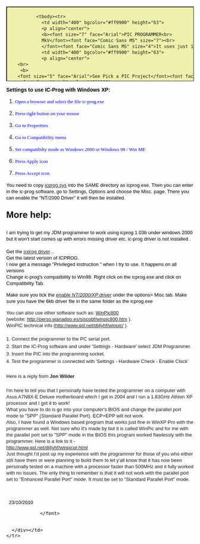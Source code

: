 <html><head>
<meta http-equiv="Content-Language" content="en-us">
<meta http-equiv="Content-Type" content="text/html; charset=windows-1252">
<meta name="GENERATOR" content="Microsoft FrontPage 6.0">
<meta name="ProgId" content="FrontPage.Editor.Document">
<title>Pic Programmer 12 Parts</title>

</head>
<body>

  <table border="1" width="550" height="200" cellpadding="3" style="border-collapse: collapse" bordercolor="#111111" cellspacing="4" bgcolor="#EEF1AB">
    <tbody><tr>
      <td width="100%" bgcolor="#eef1ab" valign="top">
       <table width="412" align="center" border="2" height="71">

              <tbody><tr>
                <td width="400" bgcolor="#ff9900" height="63">
				<p align="center">
				<b><font size="7" face="Arial">PIC PROGRAMMER<br>
				MkV</font><font face="Comic Sans MS" size="7"><br>
				</font><font face="Comic Sans MS" size="4">It uses just 12 parts</font></b></p></td></tr><tr>
                <td width="400" bgcolor="#ff9900" height="63">
				<p align="center">
       <br>
		<b>
       <font size="5" face="Arial">See Pick a PIC Project</font><font face="Arial" color="#000080"><br>
		<font face="Arial" color="#000000">
		<a href="http://www.talkingelectronics.com/te_interactive_index.html">
		Home</a></font></font></b><br>
		<font face="Arial" size="2">PIC Programmer MkV is not available as a kit<br>
		but a similar circuit is:</font><font size="4" face="Comic Sans MS"><b><br>
		</b></font>
		<a href="mailto:talking@tpg.com.au?Subject=Buying Multi Chip Programmer $17.50 plus $6.50 postage&amp;Body=Please send details of how to pay for the Multi Chip Programmer posted%20by%20air%20mail%20to%20my%20country:___________________ My%20name%20is:________">
		<font face="Comic Sans MS" size="4" color="#FF2000">Multi Chip</font></a><font face="Arial" size="2"><a href="mailto:talking@tpg.com.au?Subject=Buying Multi Chip Programmer $17.50 plus $6.50 postage&amp;Body=Please send details of how to pay for the Multi Chip Programmer posted%20by%20air%20mail%20to%20my%20country:___________________ My%20name%20is:________"><font face="Comic Sans MS" size="4" color="#FF2000"> Programmer</font></a></font><font size="4" face="Comic Sans MS"><br>
		</font><font face="Comic Sans MS">$17.50 plus $6.50 postage<br>
		</font>
		<font face="Arial" size="2">Send an email for: 
		<a href="mailto:talking@tpg.com.au?Subject=Buying PIC Programmer $17.50 plus $6.50 postage&amp;Body=Please send details of how to pay for the PIC Programmer posted%20by%20air%20mail%20to%20my%20country:___________________ My%20name%20is:________">
		<font face="Comic Sans MS" size="2" color="#FF2000">Multi Chip Programmer</font></a><font face="Comic Sans MS" size="2" color="#FF2000"><br>
&nbsp;<a target="_&quot;new&quot;" href="http://www.microchipdirect.com/productsearch.aspx?Keywords=DV164120">Buying PICkit-2</a><br>
		Buying</font><font face="Comic Sans MS" size="2" color="#FF2000">
		</font>
		<a href="mailto:talking@tpg.com.au?Subject=Buying adapter for PICkit-2 $2.50 plus postage&amp;Body=Please send details of the 5/6%20pin%20adapter%20for%20$7.50%20posted%20by%20air%20mail%20to%20my%20country:___________________%20%20and%20send%20details%20of%20how%20I%20can%20pay%20for%20it.%20My%20name%20is:________">
		<font face="Comic Sans MS" size="2" color="#FF2000">
		adapter</font></a><font face="Arial" size="2"> for PICkit-2<br>
		&nbsp;</font></font></p></td></tr></tbody></table>

		

    
	
         <font size="2" face="Arial">
		&nbsp;</font><font face="Arial" size="2" color="#000000"></font><p><font face="Arial" size="2" color="#000000"><b>PIC Programmer MkV</b> 
		is designed to get you into PIC Programming for just a few dollars. It 
		uses just 12 components. Most of them will be in your 
		"junk-box" and the PC board is a small piece of matrix board. 
		It's the cheapest way to get started.<br>
		As well as <b>PIC PROGRAMMER MkV </b>you will need these 4 things:<br>
             

		</font><b><font face="Arial" color="#000000">1.</font></b><font face="Arial" size="2" color="#000000"> A desk-top computer with DB-9 
		serial port. (This programmer will not work on a lap-top computer and may not work with Vista.)<br>
             

		</font><font face="Arial" color="#000000"><b>2.</b></font><font face="Arial" size="2" color="#000000"> A software program called
		<a href="files/icprog105c-a.zip">IC-Prog 105C-a</a> and some helpful 
		notes to guide you with setting up your computer. (<b>This project is not suitable for In-Circuit Programming. </b>
		You need to remove the chip from the project you are creating and 
		program it in the 18 pin socket on the programmer. Eight pin chips are 
		fitted with pin 1 aligning with pin 1 of the socket.)
		<br>
             

		</font><font face="Arial" color="#000000"><b>3.</b></font><font face="Arial" size="2" color="#000000"> A PIC chip, 
		either PIC12F629 or PIC16F628 and <br>
             

		</font><font face="Arial" color="#000000"><b>4.</b></font><font face="Arial" size="2" color="#000000"> A project 
		using one of these micros.
		<br>
		<br>
		This will get you into producing a MICROCONTROLLER PROJECT. <br>
		We have concentrated on two PIC chips. An 8 pin and 18 pin chip. 
		The 8 pin chip can be either PIC12F629 or PIC12F675 and the 18 pin chip 
		is PIC16F628 or PIC16F675. <br>
		The programmer will work with many other chips but we are concentrating 
		on these two types to get you started.<br>
		Not only is a microcontroller project simpler than using lots of 
		discrete chips, but it can be cheaper and easier to modify and provide a 
		greater range of features than lots of individual chips. <br>
		On top of this you can produce a project that requires a program and 
		this can be "locked" from prying eyes. This makes it saleable and 
		you can protect your Intellectual Property - and make money.&nbsp; <br>
		Talking Electronics has produced a range of simple projects and provides 
		assistance to get you into programming and creating projects 
		that you have only "dreamed of." <br>
		Getting into microcontroller 
		programming will change your life. <br>
		But before we go any further, let's build the programmer:<br>
		<br>
		<font face="Arial" size="4" color="#000080"><b>THE CIRCUIT<br>
             

		</b>
             

		</font><font face="Arial">H</font>ere's the starting point:</font></p><p align="center"><font face="Arial" size="2" color="#000000">
		<img border="1" src="images/PicProgrammer12Parts.gif" width="500" height="320"><br>
             

		</font><font face="Arial" color="#000080"><b>PIC PROGRAMMER MkV</b></font><font face="Arial" size="2" color="#000000"></font></p><p><font face="Arial" size="2" color="#000000"> <br>
		</font><b><font face="Arial" size="4" color="#000080">BUILDING THE PIC 
		PROGRAMMER</font></b><font face="Arial" size="2" color="#000000"><br>
		The circuit is constructed on a small piece of matrix board. All the 
		components are readily available and the 3 red LEDs act as a visual 
		indication that the programmer is operating as well as creating a 5v 
		rail for the chip. The other two LEDs indicate the clock line is 
		operating and 13v is present on the programming pin. It does not 
		indicate the actual voltage - you will need to measure the voltage with 
		a voltmeter to determine this. <br>
		A 470R resistor is connected between pins 4 and 8 inside the plug. This 
		allows 4 lines to be taken to the project. <br>
&nbsp;</font></p><p align="center"> 
		<img border="0" src="images/PiCPgmrPhotoTop.jpg" width="279" height="352"><br>
		<b><font size="4" face="Arial" color="#000080">Complete PIC Programmer 
		MkV</font></b></p><p align="center"> 
		&nbsp;</p><p align="center"> 
		<img border="0" src="images/PicPgrmPCB-200.gif" width="630" height="395"><br>
		<b><font size="4" face="Arial" color="#0000FF">Top and bottom view of 
		PIC Programmer MkV<br>
		</font><font face="Arial">The wiring is under the board. <br>
		The top view shows the underside wiring to help you<br>
		follow the circuit. </font></b></p><p align="left"> <b><font face="Arial" size="4" color="#000080">WIRING THE PLUG AND 
		LEAD</font></b><br>
		<font face="Arial" size="2" color="#000000">The lead can be any 4-core 
		cable. We have used 4-core telephone cable. Follow the diagram to 
		prevent any mistakes. The 470R resistor is soldered to pins 4 and 8 of 
		the female plug.</font></p><p align="center"> 
		
&nbsp;<img border="1" src="../images/ConnectingLead.gif" width="315" height="360">
![this screenshot](/assets/pic.png)
</p><div align="center">
		
				<p align="left">
		<b>
		<font face="Arial" size="4" color="#000080">
		IF IT DOESN'T WORK<br>
             

	  	</font></b><font size="2" color="#000000" face="Arial">The 5v supply 
		voltage for the chip and the 13v-14v programming voltage comes from the 
		RS-232 feature of the serial port. Some of the lines making up the 
		RS-232 are capable of rising to a positive voltage (about 8 to 12v) and 
		falling to a negative voltage (about -8v to -12v). There are also lines 
		that fluctuate from 0v to +5v. But unfortunately some computers 
		fluctuate between +8v and -8v and some are less.<br>
		If the 3 red LEDs on the programmer do not illuminate when a chip is 
		inserted, the most common problem is the 13v rail. The lines are not 
		producing the 13v rail. <br>
		To solve this problem, fit 4 tiny button cells between the 15k resistor 
		and Vpp of the chip. <br>
		Only a very small current is required when programming and zero current 
		is taken when the chip is removed, so the cells with last a life-time. </font></p><p>
		<img border="1" src="images/PicPgmr-12Parts6vMod.gif" width="500" height="350"><br>
		<font face="Arial" color="#000080"><b>PIC PROGRAMMER MkV </b></font><b>
		<font face="Arial" color="#000080">with 6v Modification</font></b></p><p align="left">
		<b>
		<font face="Arial" size="4" color="#000080">
		USING OTHER PROGRAMMERS<br>
             

	  	</font></b>
		<font face="Arial" size="2" color="#000000">
		There are many programmers on the market to program PIC 
		chips but this project is the cheapest. We have designed it to program 
		two of the smallest and cheapest chips in the range. <br>
		If you don't have a computer with a serial port, you will need a 
		lap-top and&nbsp; buy a programmer from MicroChip. <br>
		It is called PICkit-2 and costs approx $65.00.<br>
		It uses the USB port found on most lap top computers. <br>
		It comes with 2 disks containing all the software you need and is designed to program "In-Circuit." 
		But you will need an adapter to connect between PICkit-2 and the project 
		you are developing. This 
             

	  	</font>
		<font face="Arial" size="2">
		<a href="mailto:talking@tpg.com.au?Subject=Buying adapter for PICkit-2 $2.50 plus postage&amp;Body=Please send details of the 5/6%20pin%20adapter%20for%20$7.50%20posted%20by%20air%20mail%20to%20my%20country:___________________%20%20and%20send%20details%20of%20how%20I%20can%20pay%20for%20it.%20My%20name%20is:________">
		<font face="Comic Sans MS" size="2" color="#FF2000">
		adapter</font></a> </font>
		<font face="Arial" size="2" color="#000000">
		comes from Talking 
		Electronics. You will need to add 5 pins to your project to accept the 
		adapter. More about this on Talking Electronics website. See: 'In 
		Circuit Programming." <br>
		<br>
		PICkit-2 is available from MicroChip:<br>
		<a href="http://www.microchipdirect.com/productsearch.aspx?Keywords=DV164120" target="_&quot;new&quot;">
		http://www.microchipdirect.com/productsearch.aspx?Keywords=DV164120</a> 
		(cost $50.00 USD plus postage). The PICkit-2 from MicroChip is a 
		"package" that also contains 2 CD's and an extra PC board that connects 
		to the programmer so any 8, 14, 18 and 20 pin micros can be programmed. The 
		board contains 4 LEDs, a push-button and a pot as well as some 
		extra lands so you can create a small project.&nbsp; <br>
		The 
             

	  	</font>
		<font face="Arial" size="2">
		<a href="mailto:talking@tpg.com.au?Subject=Buying adapter for PICkit-2 $2.50 plus postage&amp;Body=Please send details of the 5/6%20pin%20adapter%20for%20$7.50%20posted%20by%20air%20mail%20to%20my%20country:___________________%20%20and%20send%20details%20of%20how%20I%20can%20pay%20for%20it.%20My%20name%20is:________">
		<font face="Comic Sans MS" size="2" color="#FF2000">
		adapter</font></a> </font>
		<font face="Arial" size="2" color="#000000">
		&nbsp;that connects PICkit-2 to the project (you are designing) must 
		be purchased from Talking Electronics - otherwise you will have to use 
		the PC board (called an experimental board) that comes with PICkit-2 from Microchip 
		and move the chip to this board while it gets "burnt" (programmed).</font></p><center><font size="2" color="#000000" face="Arial">&nbsp;<table id="table25" bordercolordark="#a77a3d" bordercolorlight="#e3ceb3" bgcolor="white" border="4" bordercolor="#ccb37d" cellpadding="0" cellspacing="0" height="110" width="297">
					<tbody><tr>
						<td height="1" width="321">
						<table id="table26" bordercolordark="#a77a3d" bordercolorlight="#e3ceb3" border="4" bordercolor="#ccb37d" cellpadding="10" cellspacing="0" width="291">
							<tbody><tr bgcolor="white">
								<td bgcolor="#99cc66" width="267">
								<p align="center"><b><font size="6">PIC 
								Programmer MkV</font><font size="2" color="#000000" face="Arial"><br>
								<font size="4" color="#000000" face="Comic Sans MS">
								PARTS LIST&nbsp;</font></font></b></p></td>
							</tr>
						</tbody></table>
						</td>
					</tr>
					<tr>
						<td height="110" width="321">
						<table id="table27" bordercolordark="#a77a3d" bordercolorlight="#e3ceb3" border="4" bordercolor="#ccb37d" cellpadding="10" cellspacing="0" width="291">
							<tbody><tr bgcolor="#0000e0">
								<td bgcolor="#99ccff" width="276">
								<font size="2" color="#000000" face="Arial">2&nbsp; 
								-&nbsp; 470R&nbsp;&nbsp;&nbsp;&nbsp; 1/4 watt (1 
								inside socket)<br>
								1&nbsp; -&nbsp; 4k7&nbsp;&nbsp;&nbsp;&nbsp;&nbsp;&nbsp;&nbsp;&nbsp;&nbsp; "<br>
								2&nbsp; -&nbsp; 10k&nbsp;&nbsp;&nbsp;&nbsp;&nbsp;&nbsp;&nbsp;&nbsp;&nbsp; "<br>
								1&nbsp; -&nbsp; 15k&nbsp;&nbsp;&nbsp;&nbsp;&nbsp;&nbsp;&nbsp;&nbsp;&nbsp; "<br>
								<br>
								1&nbsp; -&nbsp; 100u 25vw electrolytic<br>
								<br>
								1&nbsp; -&nbsp; BC 547 transistor or similar<br>
								3&nbsp; -&nbsp; red 3mm red LEDs<br>
								1&nbsp; -&nbsp; green 3mm LED<br>
								1&nbsp; -&nbsp; yellow 3mm LED<br>
								1&nbsp; -&nbsp; 18 pin IC socket<br>
								<br>
								1m -&nbsp; 4-core telephone cable <br>
								1&nbsp; -&nbsp; 9 pin D-type female <br>
								1&nbsp; -&nbsp; 9 pin backshell <br>
								<br>
								30cm&nbsp; -&nbsp; very fine solder<br>
								<br>
								<b>1</b>&nbsp; -&nbsp; <b>Matrix Board 13holes x 
								14 holes</b></font></td>
							</tr>
						</tbody></table>
						</td>
					</tr>
				</tbody></table>
				<table id="table28" bordercolordark="#a77a3d" bordercolorlight="#e3ceb3" bgcolor="white" border="4" bordercolor="#ccb37d" cellpadding="0" cellspacing="0" height="50" width="297">
					<tbody><tr>
						<td height="1" width="321">
						<table id="table29" bordercolordark="#a77a3d" bordercolorlight="#e3ceb3" border="4" bordercolor="#ccb37d" cellpadding="10" cellspacing="0" width="291">
							<tbody><tr bgcolor="white">
								<td bgcolor="#99aa66" width="267">
								<p align="center"><b>
								<a href="mailto:talking@tpg.com.au?Subject=Buying Multi Chip Programmer $17.50 plus $6.50 postage&amp;Body=Please send details of how to pay for the Multi Chip Programmer posted%20by%20air%20mail%20to%20my%20country:___________________ My%20name%20is:________">
		<font size="4" color="#ff2000" face="Comic Sans MS">
								Buy a kit</font></a><font size="4" face="Comic Sans MS" color="#FF2000">
								<br>
								</font><font face="Comic Sans MS">(Multi Chip 
								Programmer)</font></b></p></td>
							</tr>
						</tbody></table>
						</td>
					</tr>
				</tbody></table>
				</font></center>
				<p align="left"><b><font face="Arial" size="4" color="#000080">
				INSTALLING THE SOFTWARE<br>
				</font></b>
		<font face="Arial" size="2" color="#000000">
				This programmer requires software to perform the "programming" 
				or "burning" operation. <br>
				The software is called
		<a href="files/icprog105c-a.zip">IC-Prog 105C-a</a>&nbsp; and can be 
				found on talking electronics website. Create a file and call it 
				<b>PIC files</b>. Download the .zip file into <b>PIC files</b>. Use: "Extract Here"&nbsp; 
				to extract the file to produce:
				icprog105c-a.exe<br>
				Right-click your mouse on the file and select "Send to:" Desktop 
				(create shortcut)<br>
				A folder will appear on your Desktop with a short-cut to IC-PROG. <br>
				For help setting up the port on your computer and getting the program to run, 
				see <a target="left" href="http://www.talkingelectronics.com/FrameworkPages/cont05a-MultiChipPgmr.html">Multi Chip Programmer</a> on Talking Electronics website. 
				or <a target="left" href="../FrameworkPages/cont05a-MultiChipPgmr.html">Multi Chip Programmer</a><br>
				Next put <a href="files/MPASMWIN.rar">MPASM</a> into 
				<b>PIC files</b> folder<b>. </b>Use: "Extract Here"&nbsp; to 
				extract the file to produce:<b>MPASM.exe<br>
				</b> </font><font face="Arial" size="2">Next put
				<a href="../PICK%20A%20PIC%20Project/files/Notepad2.zip">
				NotePad2</a> into<b> </b></font>
		<font face="Arial" size="2" color="#000000">
				<b>PIC files</b> folder. Use: "Extract Here"&nbsp; to extract 
				the file to produce:<b>NotePad2.exe<br>
				</b>Next put <a href="files/20%20x%20.inc%20files">.inc</a> into
				<b>PIC files</b><br>
				Finally look through the
				<a href="../PICK%20A%20PIC%20Project/PICK-A-PIC%20Project.html">
				list of projects</a> and put one or more .asm files into <b>PIC 
				files</b></font></p>
				<p>
				<img border="0" src="images/3-Icons.jpg" width="229" height="71"><br>
				<b><font face="Arial" color="#0000FF">ICONs on your desktop.<br>
				MPASM and ICProg are in PIC files folder</font></b></p>
				<font size="2" color="#000000" face="Arial">
				</font>
				<div align="center">
					<center>
					<table bgcolor="#ffdead" border="2" cellpadding="3" cellspacing="0" width="100%" id="table30">
						<tbody><tr>
							<td width="100%"><strong>
							<font size="2" face="Arial">Help with installing IC-Prog</font></strong><font size="2" face="Arial"><br>
							<br>
							You will need the following files:&nbsp;
							<a href="files/directio.zip">directio.zip</a> 
							(35KB)&nbsp;&nbsp;<a href="files/loaddrv.zip"> loaddrv.zip</a> 
							(28KB)<br>
							<br>
							One </font>
							<colspan=3 width="710">
        

          					<font size="2" face="Arial">problem is to do with 
							running Windows XP and using the "Windows API" 
							option in IC-Prog instead of "Direct IO". <br>
							By running a utility called "totalio.sys," (in 
							directio.zip) all applications get full control of 
							the I/O ports and thus IC-Prog works perfectly under 
							Windows XP and Windows 2000, since the IC-Prog 
							driver that is available doesn't work for XP (at 
							least it doesn't work for me).<br>
							<br>
							<strong>How To Use IC-Prog with Widows XP/NT/2000:</strong><br>
							You can download a driver for IC-Prog from their 
							website -&nbsp;it is called "icprog.sys" but it is really 
							just a renamed driver originally called "giveio.sys". 
							This utility&nbsp;was written by Dale Roberts as one of a 
							set of utilities to give applications under NT more 
							control over the I/O ports. Clicking on the "Enable 
							NT/2000/XP Driver" check box in the settings will 
							try to install this "icprog.sys". Under XP (on my 
							box anyway), it installs but can't be started. There 
							is probably some black magic regarding security 
							permissions when creating symbolic links.<br>
							The purpose of this driver is to give an application 
							access to the I/O port but only through the driver. 
							This is because XP, like 2000 and NT, doesn't let 
							you have full access to I/O ports like in 
							95/98/MS-DOS.<br>
							However, there is another way. By using another 
							utility written by Dale Roberts, called "totalio.sys", 
							ALL applications can have full control over the I/O 
							ports, and not through a driver's interface. This 
							means you can let IC-Prog use "Direct I/O" instead 
							of "Windows API (in the "Interface" group of 
							hardware settings) and ignore the "Enable NT/2000/XP 
							Driver" option completely. "totalio.sys" (in theory) 
							should also let any programs which control ports 
							directly to work under XP.<br>
							<br>
							<strong>Installing "totalio.sys":</strong><br>
							Extract "totalio.sys" from the "directio.zip" file 
							to&nbsp;"C:\Windows\system32\drivers" directory (or 
							equivalent).</font><p><font size="2" face="Arial">
							Extract "loaddrv.exe" from the "loaddrv.zip" file 
							and run it.<br>
							In the edit box, type in the full path to "totalio.sys" 
							eg. "C:\windows\system32\drivers\totalio.sys"<br>
							Click "Install".<br>
							Click "Start".<br>
							Click "OK".<br>
							<br>
							The driver should now be running. You can check this 
							by running "Start-&gt;Programs-&gt;<br>
							Accessories-&gt;System Tools-&gt;System Information", then 
							clicking on the tree item "System 
							Information-&gt;Software Environment-&gt;Drivers" and 
							looking for "totalio" in the view on the right.<br>
							To start or stop the driver after it has been 
							installed, you could use the "loaddrv.exe" 
							program,&nbsp;or use the following commands in a command 
							prompt:<br>
							"net start totalio" to&nbsp;start the driver.<br>
							"net stop totalio" to stop the driver.<br>
							<br>
							You could put this in a batch file in the IC-Prog 
							directory, eg.<br>
							&nbsp;@echo off<br>
							net start totalio<br>
							icprog<br>
							net stop totalio<br>
							<br>
							You can configure the&nbsp;driver to run automatically on 
							startup, but I wouldn't recommend it. You can do 
							this via Device Manager, select "View-&gt;Show hidden 
							devices" and look under "Non-Plug and Play Drivers" 
							to find "totalio", look at its properties, and 
							change the startup type from "Demand" to "Automatic" 
							(NOT "Boot" or "System") in the "Driver" tab.<br>
							The batch file concept is safest, as you only run 
							the driver when you need to and unload it when you 
							don't need it.<br>
							<br>
							<strong>How to configure IC-Prog:</strong><br>
							Goto: Settings-&gt;Options-&gt;Misc. Tab<br>
							Uncheck "Enable NT/2000/XP Driver"<br>
							Uncheck "Enable Vcc control for JDM" (the help file 
							says it is experimental and not to use it).<br>
							Select "Realtime" in the "Process Priority" group. 
							(in theory, this will prevent other CPU-intensive 
							applications from interrupting your burn process).<br>
							<br>
							Goto: Settings-&gt;Hardware<br>
							Select "JDM Programmer" from "Programmer" dropdown 
							list.<br>
							Select "Direct I/O" from "Interface" group.<br>
							Uncheck all the check boxes under "Communication".<br>
							Select correct COM port.<br>
							Move the&nbsp;"I/O Delay" slider to 10. (other values 
							gave errors for me, but this value could be specific 
							to the PC's CPU speed - tweak until you get no 
							read/write errors).<br>
							<br>
							<strong>Why "Windows API" doesn't work:</strong> <br>
							My hypothesis is that using the Windows API 
							introduces slight delays in setting the serial 
							control lines, such that occasionally the data 
							pulses aren't co-ordinated with the clock 
							pulses&nbsp;during a burn. Whole 14-bit words don't get 
							written,&nbsp;depending on the circuit the word will be 
							all 0 bits or all&nbsp;1 bits depending on the state of 
							the chip's data line. &nbsp; In my experience using the 
							Multi-chip programmer, it meant 5% of the words were 
							burned 3FFF, but not consistently, ie. the errors 
							moved around each burn. Read errors were rare 
							(multiple reads returning different data) but they 
							also experienced the occasional incorrect word of 
							3FFF or just a few bits gone to 1. &nbsp; <br>
							<br>
							These problems all magically disappear once you use 
							"Direct I/O". <br>
							<br>
							&nbsp;</font></p>
							<pre>UPDATE!!! : Settings for how to use IC-Prog with Windows XP.

Open a browser and select the file ic-prog.exe 
Press right button on your mouse 
Go to Properties 
Go to Compatibility menu 
Set compatibility mode as Windows 2000 or Windows 98 / Win ME 
Press Apply icon 
Press Accept icon 
You need to copy icprog.sys into the SAME directory as icprog.exe.
Then you can enter in the ic-prog software, go to Settings, Options
and choose the Misc. page. There you can enable the "NT/2000 Driver"
it will then be installed.&nbsp;</pre>
		</colspan=3></td>
						</tr>
					</tbody></table>
					</center></div>
				<p align="left"><b><font color="#000000" face="Arial">Settings 
				to use IC-Prog with Windows XP:</font></b></p>
				<ol>
					<li>
					<p align="left">
					<font size="2" color="#0000ff" face="Tahoma">Open a browser 
					and select the file ic-prog.exe</font> </p></li>
					<li>
					<p align="left">
					<font size="2" color="#0000ff" face="Tahoma">Press right 
					button on your mouse</font> </p></li>
					<li>
					<p align="left">
					<font size="2" color="#0000ff" face="Tahoma">Go to 
					Propertties</font> </p></li>
					<li>
					<p align="left">
					<font size="2" color="#0000ff" face="Tahoma">Go to 
					Compatibility menu</font> </p></li>
					<li>
					<p align="left">
					<font size="2" color="#0000ff" face="Tahoma">Set 
					compatibilty mode as Windows 2000 or Windows 98 / Win ME</font> 
					</p></li>
					<li>
					<p align="left">
					<font size="2" color="#0000ff" face="Tahoma">Press Apply 
					icon</font> </p></li>
					<li>
					<p align="left">
					<font size="2" color="#0000ff" face="Tahoma">Press Accept 
					icon</font>
    				</p></li>
				</ol>
				<p class="MsoNormal" align="left">
				<font size="2" color="#000000" face="Arial">You need to copy
				<a href="files/icprog.sys">icprog.sys</a> into the SAME 
				directory as icprog.exe. Then you can enter in the ic-prog 
				software, go to Settings, Options and choose the Misc. page. 
				There you can enable the "NT/2000 Driver" it will then be 
				installed.</font></p>
				<font size="5" color="#000000" face="Arial">
				<p align="left"><b>More help:</b></p>
				</font>
				<div class="pagebody">
					<div class="post">
						<div class="posttext">
							<p align="left">
							<font size="2" color="#000000" face="Arial">I am 
							trying to get my JDM programmer to work using icprog 
							1.03b under windows 2000 but it won't start comes up 
							with errors missing driver etc. ic-prog driver is 
							not installed .<br>
							<br>
							Get the <a href="files/icprog.sys">icprog driver</a>...<br>
							Get the latest version of ICPROG.<br>
							I now get a message "Privileged instruction " when I 
							try to use. It happens on all versions<br>
							Change ic-prog's compatibility to Win98. Right click 
							on the icprog.exe and click on Compatibility Tab.</font></p></div>
					</div>
					<div class="post">
						<div class="posttop">
							<p align="left">
							<font size="2" color="#000000" face="Arial">Make 
							sure you tick the *<a href="files/icprog.sys">enable 
							NT/2000/XP driver</a>* under the options&gt; Misc tab. 
							Make sure you have the 6kb driver file in the same 
							folder as the icprog.exe</font></p>
							<p align="left"><font face="Arial" size="2">You can 
							also use other software such as:
							<a href="files/WinPic800.zip">WinPic800</a> <br>
							(website:
							<a href="http://perso.wanadoo.es/siscobf/winpic800.htm">
							http://perso.wanadoo.es/siscobf/winpic800.htm</a> ).
							<br>
							WinPIC technical info (<a href="http://www.qsl.net/dl4yhf/winpic/">http://www.qsl.net/dl4yhf/winpic/</a> 
							). </font>
							<font size="2" color="#000000" face="Arial"><br>
							<br>
							</font><big><font size="2" face="Arial">1. Connect 
							the programmer to the PC serial port.<br>
							2. Start the IC-Prog software and under 'Settings - 
							Hardware' select JDM Programmer.<br>
							3. Insert the PIC into the programming socket.<br>
							4. Test the programmer is connected with 'Settings - 
							Hardware Check - Enable Clock'&nbsp;&nbsp; <br>
							<br>
							Here is a reply from <b>Jon Wilder</b><br>
							<br>
							</font>
							</big><font face="Arial" size="2">I'm here to tell 
							you that I personally have tested the programmer on 
							a computer with Asus A7N8X-E Deluxe motherboard 
							which I got in 2004 and I run a 1.83GHz Athlon XP 
							processor and I got it to work!<br>
							What you have to do is go into your computer's BIOS 
							and change the parallel port mode to "SPP" (Standard 
							Parallel Port). ECP+EPP will not work. <br>
							Also, I have found a Windows based program that 
							works just fine in WinXP Pro with the programmer as 
							well. Not sure who it's made by but it is called 
							WinPic and for me with the parallel port set to "SPP" 
							mode in the BIOS this program worked flawlessly with 
							the programmer. Here is a link to it -<br>
							<a target="_blank" href="http://www.qsl.net/dl4yhf/winpicpr.html">
							http://www.qsl.net/dl4yhf/winpicpr.html</a><br>
							Just thought I'd post up my experience with the 
							programmer for those of you who either still have 
							them or were planning to build them to let y'all 
							know that it has now been personally tested on a 
							machine with a processor faster than 500MHz and it 
							fully worked with no issues. The only thing to 
							remember is that it will not work with the parallel 
							port set to "Enhanced Parallel Port" mode. It must 
							be set to "Standard Parallel Port" mode. </font></p></div>
					</div>
				</div>
				<p align="center"><font size="2" color="#000000" face="Arial">
		<br>

		
		
&nbsp; 23/10/2010</font></p><font size="2" color="#000000" face="Arial">
		<p></p>
             

				</font>
             

	  </div></td>
    </tr>
  </tbody></table>
<br>
<script async="" src="//pagead2.googlesyndication.com/pagead/js/adsbygoogle.js"></script>
<!-- Main Ad at bottom of all pages -->
<ins class="adsbygoogle" style="display:inline-block;width:728px;height:90px" data-ad-client="ca-pub-1453190872429143" data-ad-slot="0979446043" data-adsbygoogle-status="done" data-overlap-observer-io="false"><ins id="aswift_0_expand" style="display:inline-table;border:none;height:90px;margin:0;padding:0;position:relative;visibility:visible;width:728px;background-color:transparent;"><ins id="aswift_0_anchor" style="display:block;border:none;height:90px;margin:0;padding:0;position:relative;visibility:visible;width:728px;background-color:transparent;"><iframe width="728" height="90" frameborder="0" marginwidth="0" marginheight="0" vspace="0" hspace="0" allowtransparency="true" scrolling="no" allowfullscreen="true" onload="var i=this.id,s=window.google_iframe_oncopy,H=s&amp;&amp;s.handlers,h=H&amp;&amp;H[i],w=this.contentWindow,d;try{d=w.document}catch(e){}if(h&amp;&amp;d&amp;&amp;(!d.body||!d.body.firstChild)){if(h.call){setTimeout(h,0)}else if(h.match){try{h=s.upd(h,i)}catch(e){}w.location.replace(h)}}" id="aswift_0" name="aswift_0" style="left:0;position:absolute;top:0;border:0px;width:728px;height:90px;"></iframe></ins></ins></ins>
<script>
(adsbygoogle = window.adsbygoogle || []).push({});
</script><br>

<script async="" src="//pagead2.googlesyndication.com/pagead/js/adsbygoogle.js"></script>
<!-- talkingelectronics.com -->
<ins class="adsbygoogle" style="display:inline-block;width:728px;height:90px" data-ad-client="ca-pub-1453190872429143" data-ad-slot="7809987178" data-adsbygoogle-status="done" data-overlap-observer-io="false"><ins id="aswift_1_expand" style="display:inline-table;border:none;height:90px;margin:0;padding:0;position:relative;visibility:visible;width:728px;background-color:transparent;"><ins id="aswift_1_anchor" style="display:block;border:none;height:90px;margin:0;padding:0;position:relative;visibility:visible;width:728px;background-color:transparent;"><iframe width="728" height="90" frameborder="0" marginwidth="0" marginheight="0" vspace="0" hspace="0" allowtransparency="true" scrolling="no" allowfullscreen="true" onload="var i=this.id,s=window.google_iframe_oncopy,H=s&amp;&amp;s.handlers,h=H&amp;&amp;H[i],w=this.contentWindow,d;try{d=w.document}catch(e){}if(h&amp;&amp;d&amp;&amp;(!d.body||!d.body.firstChild)){if(h.call){setTimeout(h,0)}else if(h.match){try{h=s.upd(h,i)}catch(e){}w.location.replace(h)}}" id="aswift_1" name="aswift_1" style="left:0;position:absolute;top:0;border:0px;width:728px;height:90px;"></iframe></ins></ins></ins>
<script>
(adsbygoogle = window.adsbygoogle || []).push({});
</script><br>

<script async="" src="//pagead2.googlesyndication.com/pagead/js/adsbygoogle.js"></script>
<!-- talkingelectronics3.com -->
<ins class="adsbygoogle" style="display:inline-block;width:728px;height:90px" data-ad-client="ca-pub-1453190872429143" data-ad-slot="1763453575" data-adsbygoogle-status="done" data-overlap-observer-io="false"><ins id="aswift_2_expand" style="display:inline-table;border:none;height:90px;margin:0;padding:0;position:relative;visibility:visible;width:728px;background-color:transparent;"><ins id="aswift_2_anchor" style="display:block;border:none;height:90px;margin:0;padding:0;position:relative;visibility:visible;width:728px;background-color:transparent;"><iframe width="728" height="90" frameborder="0" marginwidth="0" marginheight="0" vspace="0" hspace="0" allowtransparency="true" scrolling="no" allowfullscreen="true" onload="var i=this.id,s=window.google_iframe_oncopy,H=s&amp;&amp;s.handlers,h=H&amp;&amp;H[i],w=this.contentWindow,d;try{d=w.document}catch(e){}if(h&amp;&amp;d&amp;&amp;(!d.body||!d.body.firstChild)){if(h.call){setTimeout(h,0)}else if(h.match){try{h=s.upd(h,i)}catch(e){}w.location.replace(h)}}" id="aswift_2" name="aswift_2" style="left:0;position:absolute;top:0;border:0px;width:728px;height:90px;"></iframe></ins></ins></ins>
<script>
(adsbygoogle = window.adsbygoogle || []).push({});
</script><br>

<script async="" src="//pagead2.googlesyndication.com/pagead/js/adsbygoogle.js"></script>
<!-- Advert4 -->
<ins class="adsbygoogle" style="display:inline-block;width:728px;height:90px" data-ad-client="ca-pub-1453190872429143" data-ad-slot="4716919978" data-adsbygoogle-status="done" data-overlap-observer-io="false"><ins id="aswift_3_expand" style="display:inline-table;border:none;height:90px;margin:0;padding:0;position:relative;visibility:visible;width:728px;background-color:transparent;"><ins id="aswift_3_anchor" style="display:block;border:none;height:90px;margin:0;padding:0;position:relative;visibility:visible;width:728px;background-color:transparent;"><iframe width="728" height="90" frameborder="0" marginwidth="0" marginheight="0" vspace="0" hspace="0" allowtransparency="true" scrolling="no" allowfullscreen="true" onload="var i=this.id,s=window.google_iframe_oncopy,H=s&amp;&amp;s.handlers,h=H&amp;&amp;H[i],w=this.contentWindow,d;try{d=w.document}catch(e){}if(h&amp;&amp;d&amp;&amp;(!d.body||!d.body.firstChild)){if(h.call){setTimeout(h,0)}else if(h.match){try{h=s.upd(h,i)}catch(e){}w.location.replace(h)}}" id="aswift_3" name="aswift_3" style="left:0;position:absolute;top:0;border:0px;width:728px;height:90px;"></iframe></ins></ins></ins>
<script>
(adsbygoogle = window.adsbygoogle || []).push({});
</script>


<ins class="adsbygoogle adsbygoogle-noablate" data-adsbygoogle-status="done" style="display: none !important;"><ins id="aswift_4_expand" style="display:inline-table;border:none;height:0px;margin:0;padding:0;position:relative;visibility:visible;width:0px;background-color:transparent;"><ins id="aswift_4_anchor" style="display:block;border:none;height:0px;margin:0;padding:0;position:relative;visibility:visible;width:0px;background-color:transparent;"><iframe frameborder="0" marginwidth="0" marginheight="0" vspace="0" hspace="0" allowtransparency="true" scrolling="no" allowfullscreen="true" onload="var i=this.id,s=window.google_iframe_oncopy,H=s&amp;&amp;s.handlers,h=H&amp;&amp;H[i],w=this.contentWindow,d;try{d=w.document}catch(e){}if(h&amp;&amp;d&amp;&amp;(!d.body||!d.body.firstChild)){if(h.call){setTimeout(h,0)}else if(h.match){try{h=s.upd(h,i)}catch(e){}w.location.replace(h)}}" id="aswift_4" name="aswift_4" style="left:0;position:absolute;top:0;border:0px;width:0px;height:0px;"></iframe></ins></ins></ins><iframe id="google_osd_static_frame_4647499372611" name="google_osd_static_frame" style="display: none; width: 0px; height: 0px;"></iframe></body><iframe id="google_esf" name="google_esf" src="https://googleads.g.doubleclick.net/pagead/html/r20191114/r20190131/zrt_lookup.html#" data-ad-client="ca-pub-1453190872429143" style="display: none;"></iframe></html>
